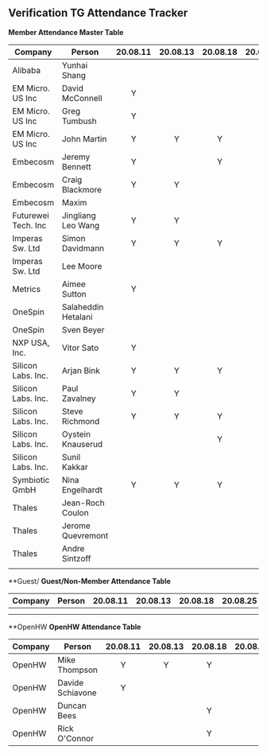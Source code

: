 ## Verification TG Attendance Tracker

**Member Attendance Master Table**

| Company             |  Person            |20.08.11|20.08.13|20.08.18|20.08.25|20.08.27|20.09.01|20.09.08|20.09.10|20.09.15|20.09.22|20.09.24|20.MM.DD|
|---------------------|--------------------|:------:|:------:|:------:|:------:|:------:|:------:|:------:|:------:|:------:|:------:|:------:|------:|
| Alibaba             | Yunhai Shang       |        |        |        |        |    Y   |        |        |        |        |        |        |       |
| EM Micro. US Inc    | David McConnell    | Y      |        |        |        |        |    Y   |        |        |   Y    |   Y    |        |       |
| EM Micro. US Inc    | Greg Tumbush       | Y      |        |        |        |    Y   |    Y   |   Y    |   Y    |   Y    |   Y    |        |       |
| EM Micro. US Inc    | John Martin        | Y      |   Y    |    Y   |        |    Y   |    Y   |   Y    |   Y    |   Y    |   Y    |    Y     |       |
| Embecosm            | Jeremy Bennett     | Y      |        |    Y   |        |        |    Y   |   Y    |   Y    |        |        |    Y    |        |
| Embecosm            | Craig Blackmore    | Y      |   Y    |        |        |        |        |        |        |        |   Y    |        |       |
| Embecosm            | Maxim              |        |        |        |        |        |        |        |        |   Y    |        |        |       |
| Futurewei Tech. Inc | Jingliang Leo Wang | Y      |   Y    |        |        |    Y   |    Y   |   Y    |   Y    |   Y    |        |   Y    |        |
| Imperas Sw. Ltd     | Simon Davidmann    | Y      |   Y    |    Y   |        |        |    Y   |        |   Y    |   Y    |   Y    |    Y     |        |
| Imperas Sw. Ltd     | Lee Moore          |        |        |        |    Y   |        |        |   Y    |        |   Y    |   Y    |   Y     |        |
| Metrics             | Aimee Sutton       | Y      |        |        |    Y   |        |    Y   |   Y    |        |   Y    |   Y    |        |       |
| OneSpin             | Salaheddin Hetalani|        |        |        |    Y   |        |    Y   |   Y    |        |        |        |        |       |
| OneSpin             | Sven Beyer         |        |        |        |        |        |        |   Y    |        |   Y    |   Y    |        |       |
| NXP USA, Inc.       | Vitor Sato         | Y      |        |        |        |        |        |        |        |        |        |        |       |
| Silicon Labs. Inc.  | Arjan Bink         | Y      |   Y    |    Y   |        |        |    Y   |        |        |    Y   |   Y    |        |       |
| Silicon Labs. Inc.  | Paul Zavalney      | Y      |   Y    |        |        |        |    Y   |   Y    |   Y    |    Y   |   Y    |        |       |
| Silicon Labs. Inc.  | Steve Richmond     | Y      |   Y    |    Y   |        |    Y   |    Y   |   Y    |   Y    |    Y   |   Y    |        |       |
| Silicon Labs. Inc.  | Oystein Knauserud  |        |        |    Y   |        |        |    Y   |        |        |    Y   |   Y    |        |       |
| Silicon Labs. Inc.  | Sunil Kakkar       |        |        |        |        |        |        |        |        |        |   Y    |        |       |
| Symbiotic GmbH      | Nina Engelhardt    | Y      |   Y    |    Y   |        |        |        |   Y    |   Y    |    Y   |   Y    |    Y     |        |
| Thales              | Jean-Roch Coulon   |        |        |        |        |        |        |        |   Y    |        |        |        |       |
| Thales              | Jerome Quevremont  |        |        |        |        |        |        |        |   Y    |        |        |        |       |
| Thales              | Andre Sintzoff     |        |        |        |        |        |        |        |   Y    |        |        |        |       |
        |
**Guest/
**Guest/Non-Member Attendance Table**

| Company             |  Person            |20.08.11|20.08.13|20.08.18|20.08.25|20.08.27|20.MM.DD|20.MM.DD|
|---------------------|--------------------|:------:|:------:|:------:|:------:|:------:|:------:|:------:|
|                     |                    |        |        |        |        |        |        |        |
|                     |                    |        |        |        |        |        |        |        |

**OpenHW
**OpenHW Attendance Table**


| Company             |  Person            |20.08.11|20.08.13|20.08.18|20.08.25|20.08.27|20.09.08|20.09.10|20.09.15|20.09.22|20.09.24|20.MM.DD|
|---------------------|--------------------|:------:|:------:|:------:|:------:|:------:|:------:|:------:|:------:|:------:|:------:|:------:|
| OpenHW              | Mike Thompson      | Y      |    Y   |   Y    |        |    Y   |    Y   |    Y   |    Y   |    Y   |    Y    |       |
| OpenHW              | Davide Schiavone   | Y      |        |        |        |        |        |        |        |        |        |       |
| OpenHW              | Duncan Bees        |        |        |   Y    |        |        |        |        |        |    Y   |    Y    |       |
| OpenHW              | Rick O'Connor      |        |        |   Y    |        |        |    Y   |        |        |    Y   |        |       |
